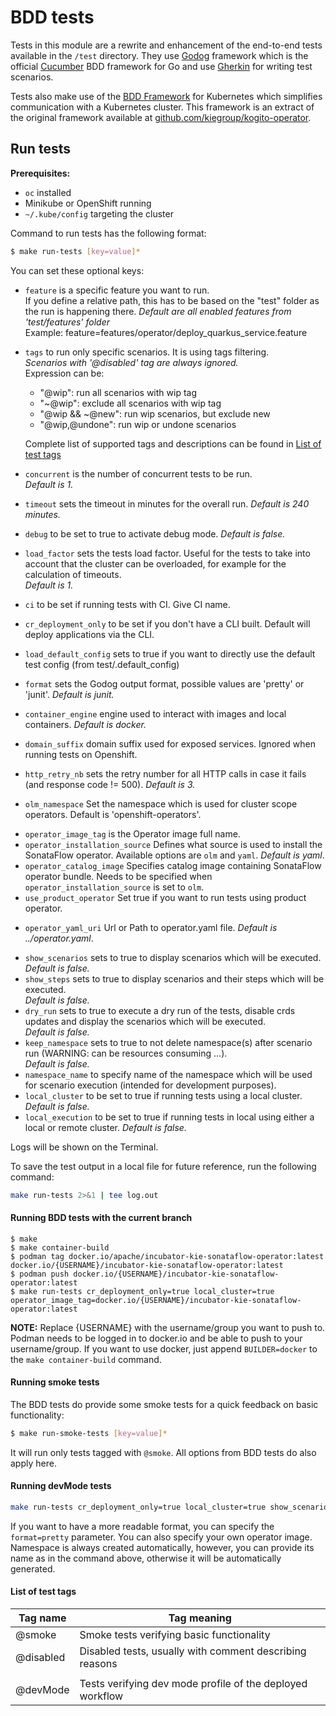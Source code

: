 <!--
   Licensed to the Apache Software Foundation (ASF) under one
   or more contributor license agreements.  See the NOTICE file
   distributed with this work for additional information
   regarding copyright ownership.  The ASF licenses this file
   to you under the Apache License, Version 2.0 (the
   "License"); you may not use this file except in compliance
   with the License.  You may obtain a copy of the License at
     http://www.apache.org/licenses/LICENSE-2.0
   Unless required by applicable law or agreed to in writing,
   software distributed under the License is distributed on an
   "AS IS" BASIS, WITHOUT WARRANTIES OR CONDITIONS OF ANY
   KIND, either express or implied.  See the License for the
   specific language governing permissions and limitations
   under the License.
-->

# BDD tests

Tests in this module are a rewrite and enhancement of the end-to-end tests available in the `/test` directory.
They use [Godog](https://github.com/cucumber/godog) framework which is the official [Cucumber](https://cucumber.io/) BDD framework for Go and use [Gherkin](https://cucumber.io/docs/gherkin/) for writing test scenarios.

Tests also make use of the [BDD Framework](https://github.com/apache/incubator-kie-tools/packages/sonataflow-operator/tree/main/bddframework) for Kubernetes which simplifies communication with a Kubernetes cluster. This framework is an extract of the original framework available at [github.com/kiegroup/kogito-operator](https://github.com/kiegroup/kogito-operator/tree/main/test).

## Run tests

**Prerequisites:**

- `oc` installed
- Minikube or OpenShift running
- `~/.kube/config` targeting the cluster

Command to run tests has the following format:

```bash
$ make run-tests [key=value]*
```

You can set these optional keys:

<!--- tests configuration -->

- `feature` is a specific feature you want to run.  
  If you define a relative path, this has to be based on the "test" folder as the run is happening there.
  _Default are all enabled features from 'test/features' folder_  
  Example: feature=features/operator/deploy_quarkus_service.feature
- `tags` to run only specific scenarios. It is using tags filtering.  
  _Scenarios with '@disabled' tag are always ignored._  
  Expression can be:

  - "@wip": run all scenarios with wip tag
  - "~@wip": exclude all scenarios with wip tag
  - "@wip && ~@new": run wip scenarios, but exclude new
  - "@wip,@undone": run wip or undone scenarios

  Complete list of supported tags and descriptions can be found in [List of test tags](#list-of-test-tags)

- `concurrent` is the number of concurrent tests to be run.  
  _Default is 1._
- `timeout` sets the timeout in minutes for the overall run.
  _Default is 240 minutes._
- `debug` to be set to true to activate debug mode.
  _Default is false._
- `load_factor` sets the tests load factor. Useful for the tests to take into account that the cluster can be overloaded, for example for the calculation of timeouts.  
  _Default is 1._
- `ci` to be set if running tests with CI. Give CI name.
- `cr_deployment_only` to be set if you don't have a CLI built. Default will deploy applications via the CLI.
- `load_default_config` sets to true if you want to directly use the default test config (from test/.default_config)
- `format` sets the Godog output format, possible values are 'pretty' or 'junit'. _Default is junit._
- `container_engine` engine used to interact with images and local containers.
  _Default is docker._
- `domain_suffix` domain suffix used for exposed services. Ignored when running tests on Openshift.
- `http_retry_nb` sets the retry number for all HTTP calls in case it fails (and response code != 500).
  _Default is 3._
- `olm_namespace` Set the namespace which is used for cluster scope operators. Default is 'openshift-operators'.
<!--- operator information -->
- `operator_image_tag` is the Operator image full name.
- `operator_installation_source` Defines what source is used to install the SonataFlow operator. Available options are `olm` and `yaml`.
  _Default is yaml_.
- `operator_catalog_image` Specifies catalog image containing SonataFlow operator bundle. Needs to be specified when `operator_installation_source` is set to `olm`.
- `use_product_operator` Set true if you want to run tests using product operator.
<!--- files/binaries -->
- `operator_yaml_uri` Url or Path to operator.yaml file.
_Default is ../operator.yaml_.
<!--- development options -->
- `show_scenarios` sets to true to display scenarios which will be executed.  
  _Default is false._
- `show_steps` sets to true to display scenarios and their steps which will be executed.  
  _Default is false._
- `dry_run` sets to true to execute a dry run of the tests, disable crds updates and display the scenarios which will be executed.  
  _Default is false._
- `keep_namespace` sets to true to not delete namespace(s) after scenario run (WARNING: can be resources consuming ...).  
  _Default is false._
- `namespace_name` to specify name of the namespace which will be used for scenario execution (intended for development purposes).
- `local_cluster` to be set to true if running tests using a local cluster.
  _Default is false._
- `local_execution` to be set to true if running tests in local using either a local or remote cluster.
  _Default is false._

Logs will be shown on the Terminal.

To save the test output in a local file for future reference, run the following command:

```bash
make run-tests 2>&1 | tee log.out
```

#### Running BDD tests with the current branch

```
$ make
$ make container-build
$ podman tag docker.io/apache/incubator-kie-sonataflow-operator:latest docker.io/{USERNAME}/incubator-kie-sonataflow-operator:latest
$ podman push docker.io/{USERNAME}/incubator-kie-sonataflow-operator:latest
$ make run-tests cr_deployment_only=true local_cluster=true operator_image_tag=docker.io/{USERNAME}/incubator-kie-sonataflow-operator:latest
```

**NOTE:** Replace {USERNAME} with the username/group you want to push to. Podman needs to be logged in to docker.io and be able to push to your username/group. If you want to use docker, just append `BUILDER=docker` to the `make container-build` command.

#### Running smoke tests

The BDD tests do provide some smoke tests for a quick feedback on basic functionality:

```bash
$ make run-smoke-tests [key=value]*
```

It will run only tests tagged with `@smoke`.
All options from BDD tests do also apply here.

#### Running devMode tests

```bash
make run-tests cr_deployment_only=true local_cluster=true show_scenarios=true tags=devMode  namespace_name=my-namespace operator_image_tag=docker.io/apache/incubator-kie-sonataflow-operator:latest
```

If you want to have a more readable format, you can specify the `format=pretty` parameter. You can also specify your own operator image. Namespace is always created automatically, however, you can provide its name as in the command above, otherwise it will be automatically generated.

#### List of test tags

| Tag name  | Tag meaning                                               |
| --------- | --------------------------------------------------------- |
| @smoke    | Smoke tests verifying basic functionality                 |
| @disabled | Disabled tests, usually with comment describing reasons   |
|           |                                                           |
| @devMode  | Tests verifying dev mode profile of the deployed workflow |
